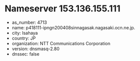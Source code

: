 # Nameserver 153.136.155.111

* as_number: 4713
* name: p418111-ipngn200408sinnagasak.nagasaki.ocn.ne.jp.
* city: Isahaya
* country: JP
* organization: NTT Communications Corporation
* version: dnsmasq-2.80
* dnssec: false
